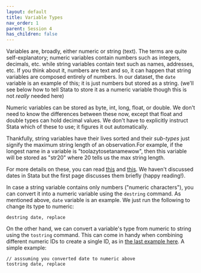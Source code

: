 ```yaml
---
layout: default
title: Variable Types
nav_order: 1
parent: Session 4
has_children: false
---
```


Variables are, broadly, either numeric or string (text). The terms are quite self-explanatory; numeric variables contain numbers such as integers, decimals, etc. while string variables contain text such as names, addresses, etc. If you think about it, numbers are text and so, it can happen that string variables are composed entirely of numbers. In our dataset, the ``date`` variable is an example of this; it is just numbers but stored as a string. (we'll see below how to tell Stata to store it as a numeric variable though this is not _really_ needed here)

Numeric variables can be stored as byte, int, long, float, or double. We don't need to know the differences between these now, except that float and double types can hold decimal values. We don't have to explicitly instruct Stata which of these to use; it figures it out automatically.

Thankfully, string variables have their lives sorted and their _sub-types_ just signify the maximum string length of an observation.For example, if the longest name in a variable is "toolazytosetanamewow", then this variable will be stored as "str20" where 20 tells us the max string length. 

For more details on these, you can read [this](https://povertyaction.github.io/guides/cleaning/variablemanagement/storagetypes/) and [this](https://povertyaction.github.io/guides/cleaning/06%20Coding%20in%20Stata/02%20Numerical%20Formats/). We haven't discussed dates in Stata but the first page discusses them briefly (happy reading!). 

In case a string variable contains only numbers ("numeric characters"), you can convert it into a numeric variable using the ``destring`` command. As mentioned above, ``date`` variable is an example. We just run the following to change its type to numeric:

```
destring date, replace
```

On the other hand, we can convert a variable's type from numeric to string using the ``tostring`` command. This can come in handy when combining different numeric IDs to create a single ID, as in [the last example here](https://amolraswan.github.io/stata_workshop/session3/6_by/). A simple example:

```
// asssuming you converted date to numeric above
tostring date, replace
```

